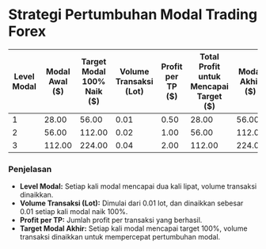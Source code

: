 # Strategi Pertumbuhan Modal Trading Forex

| Level Modal | Modal Awal ($) | Target Modal 100% Naik ($) | Volume Transaksi (Lot) | Profit per TP ($) | Total Profit untuk Mencapai Target ($) | Modal Akhir ($) |
|-------------|----------------|----------------------------|-------------------------|--------------------|----------------------------------------|------------------|
| 1           | 28.00          | 56.00                     | 0.01                    | 0.50              | 28.00                                 | 56.00           |
| 2           | 56.00          | 112.00                    | 0.02                    | 1.00              | 56.00                                 | 112.00          |
| 3           | 112.00         | 224.00                    | 0.04                    | 2.00              | 112.00                                | 224.00          |

### Penjelasan
- **Level Modal:** Setiap kali modal mencapai dua kali lipat, volume transaksi dinaikkan.
- **Volume Transaksi (Lot):** Dimulai dari 0.01 lot, dan dinaikkan sebesar 0.01 setiap kali modal naik 100%.
- **Profit per TP:** Jumlah profit per transaksi yang berhasil.
- **Target Modal Akhir:** Setiap kali modal mencapai target 100%, volume transaksi dinaikkan untuk mempercepat pertumbuhan modal.

